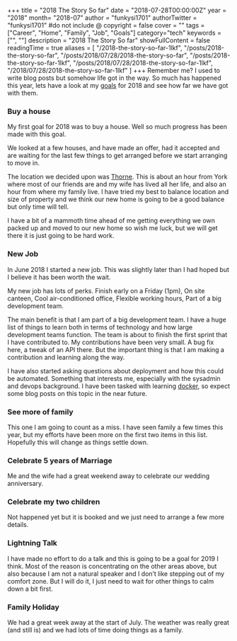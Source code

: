 +++
title = "2018 The Story So far"
date = "2018-07-28T00:00:00Z"
year = "2018"
month= "2018-07"
author = "funkysi1701"
authorTwitter = "funkysi1701" #do not include @
copyright = false
cover = ""
tags = ["Career", "Home", "Family", "Job", "Goals"]
category="tech"
keywords = ["", ""]
description = "2018 The Story So far"
showFullContent = false
readingTime = true
aliases = [
    "/2018-the-story-so-far-1lkf",
    "/posts/2018-the-story-so-far",
    "/posts/2018/07/28/2018-the-story-so-far",
    "/posts/2018-the-story-so-far-1lkf",
    "/posts/2018/07/28/2018-the-story-so-far-1lkf",
    "/2018/07/28/2018-the-story-so-far-1lkf"
]
+++
Remember me? I used to write blog posts but somehow life got in the way. So much has happened this year, lets have a look at my [goals](https://www.funkysi1701.com/2018/lets-see-what-2018-can-do) for 2018 and see how far we have got with them.

### Buy a house

My first goal for 2018 was to buy a house. Well so much progress has been made with this goal.

We looked at a few houses, and have made an offer, had it accepted and are waiting for the last few things to get arranged before we start arranging to move in.

The location we decided upon was [Thorne](https://www.google.co.uk/maps/place/Thorne,+Doncaster/). This is about an hour from York where most of our friends are and my wife has lived all her life, and also an hour from where my family live. I have tried my best to balance location and size of property and we think our new home is going to be a good balance but only time will tell.

I have a bit of a mammoth time ahead of me getting everything we own packed up and moved to our new home so wish me luck, but we will get there it is just going to be hard work.

### New Job

In June 2018 I started a new job. This was slightly later than I had hoped but I believe it has been worth the wait.

My new job has lots of perks. Finish early on a Friday (1pm), On site canteen, Cool air-conditioned office, Flexible working hours, Part of a big development team.

The main benefit is that I am part of a big development team. I have a huge list of things to learn both in terms of technology and how large development teams function. The team is about to finish the first sprint that I have contributed to. My contributions have been very small. A bug fix here, a tweak of an API there. But the important thing is that I am making a contribution and learning along the way.

I have also started asking questions about deployment and how this could be automated. Something that interests me, especially with the sysadmin and devops background. I have been tasked with learning [docker](https://docs.docker.com/), so expect some blog posts on this topic in the near future.

### See more of family

This one I am going to count as a miss. I have seen family a few times this year, but my efforts have been more on the first two items in this list. Hopefully this will change as things settle down.

### Celebrate 5 years of Marriage

Me and the wife had a great weekend away to celebrate our wedding anniversary.

### Celebrate my two children

Not happened yet but it is booked and we just need to arrange a few more details.

### Lightning Talk

I have made no effort to do a talk and this is going to be a goal for 2019 I think. Most of the reason is concentrating on the other areas above, but also because I am not a natural speaker and I don’t like stepping out of my comfort zone. But I will do it, I just need to wait for other things to calm down a bit first.

### Family Holiday

We had a great week away at the start of July. The weather was really great (and still is) and we had lots of time doing things as a family.